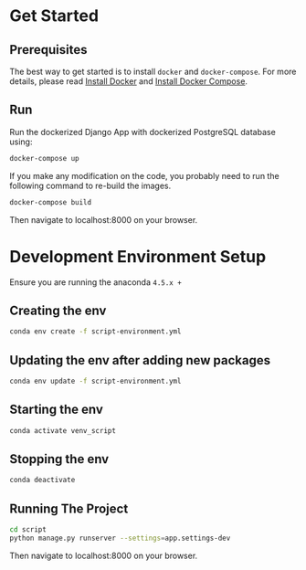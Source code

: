 
# Get Started

## Prerequisites

The best way to get started is to install `docker` and `docker-compose`.
For more details, please read [Install Docker](https://docs.docker.com/v17.09/engine/installation/) and [Install Docker Compose](https://docs.docker.com/compose/install/).

## Run

Run the dockerized Django App with dockerized PostgreSQL database using:

```bash
docker-compose up
```

If you make any modification on the code, you probably need to run the following command to re-build the images.

```bash
docker-compose build
```

Then navigate to localhost:8000 on your browser.

# Development Environment Setup

Ensure you are running the anaconda `4.5.x +`

## Creating the env

```bash
conda env create -f script-environment.yml
```

## Updating the env after adding new packages

```bash
conda env update -f script-environment.yml
```

## Starting the env

```bash
conda activate venv_script
```

## Stopping the env

```bash
conda deactivate
```

## Running The Project

```bash
cd script
python manage.py runserver --settings=app.settings-dev
```

Then navigate to localhost:8000 on your browser.
